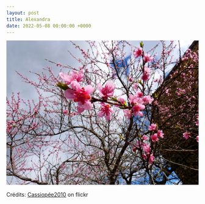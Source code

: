 ```yaml
---
layout: post
title: Alexandra
date: 2022-05-08 00:00:00 +0000
---
```


![Alexandra](/images/2022-05-08.jpg)

Crédits: [Cassiopée2010](https://www.flickr.com/people/cmoi30/) on flickr
